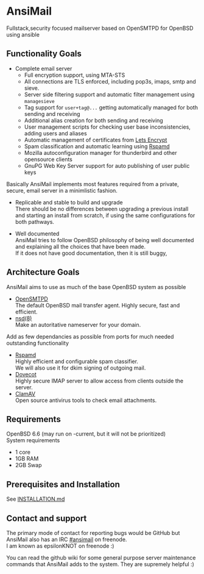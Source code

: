 # AnsiMail
Fullstack,security focused mailserver based on OpenSMTPD for OpenBSD using ansible

## Functionality Goals

* Complete email server 
  * Full encryption support, using MTA-STS
  * All connections are TLS enforced, including pop3s, imaps, smtp and sieve.
  * Server side filtering support and automatic filter management using `managesieve`
  * Tag support for `user+tag@...` getting automatically managed for both sending and receiving
  * Additional alias creation for both sending and receiving
  * User management scripts for checking user base inconsistencies, adding users and aliases
  * Automatic management of certificates from [Lets Encrypt](https://letsencrypt.org/)
  * Spam classification and automatic learning using [Rspamd](https://rspamd.com)
  * Mozilla autoconfiguration manager for thunderbird and other opensource clients
  * GnuPG Web Key Server support for auto publishing of user public keys

Basically AnsiMail implements most features required from a private, secure, email server in a minimlistic fashion.
   
* Replicable and stable to build and upgrade  
There should be no differences between upgrading a previous install and starting an install from scratch, if using the same configurations for both pathways.  

* Well documented  
AnsiMail tries to follow OpenBSD philosophy of being well documented and explaining all the choices that have been made.  
If it does not have good documentation, then it is still buggy, 
 
## Architecture Goals
 
AnsiMail aims to use as much of the base OpenBSD system as possible
  * [OpenSMTPD](https://www.opensmtpd.org/)  
  The default OpenBSD mail transfer agent. Highly secure, fast and efficient.
  * [nsd(8)](https://man.openbsd.org/nsd.8)  
  Make an autoritative nameserver for your domain.  

Add as few dependancies as possible from ports for much needed outstanding functionality
  * [Rspamd](https://rspamd.com/)  
  Highly efficient and configurable spam classifier.  
  We will also use it for dkim signing of outgoing mail.
  * [Dovecot](https://www.dovecot.org/)  
  Highly secure IMAP server to allow access from clients outside the server.
  * [ClamAV](https://www.clamav.net/)  
  Open source antivirus tools to check email attachments.  

## Requirements
OpenBSD 6.6 (may run on -current, but it will not be prioritized)  
System requirements
  * 1 core
  * 1GB RAM
  * 2GB Swap 

## Prerequisites and Installation
See [INSTALLATION.md](INSTALLATION.md)

## Contact and support
The primary mode of contact for reporting bugs would be GitHub but AnsiMail also has an IRC [#ansimail](https://webchat.freenode.net/?channels=ansimail) on freenode.  
I am known as epsilonKNOT on freenode :)

You can read the github wiki for some general purpose server maintenance commands that AnsiMail adds to the system. They are supremely helpful :)

